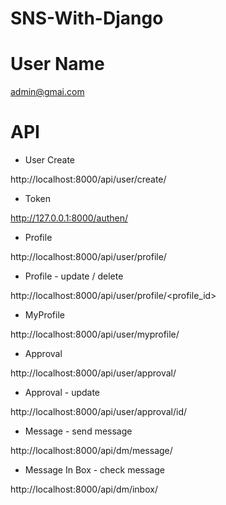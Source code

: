 # SNS-With-Django

# User Name
admin@gmai.com

# API 
* User Create  

http://localhost:8000/api/user/create/

* Token

http://127.0.0.1:8000/authen/

* Profile

http://localhost:8000/api/user/profile/


* Profile - update / delete

http://localhost:8000/api/user/profile/<profile_id>

* MyProfile

http://localhost:8000/api/user/myprofile/

* Approval

http://localhost:8000/api/user/approval/

* Approval - update

http://localhost:8000/api/user/approval/id/

* Message - send message

http://localhost:8000/api/dm/message/

* Message In Box - check message

http://localhost:8000/api/dm/inbox/
